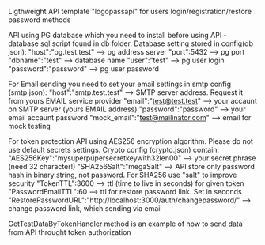 Ligthweight API template "logopassapi" for users login/registration/restore password methods

API using PG database which you need to install before using API - database sql script found in db folder.
Database setting stored in config(db json):
    "host":"pg.test.test" --> pg address server
    "port":5432 --> pg port
    "dbname":"test" --> database name
    "user":"test" --> pg user login
    "password":"password" --> pg user password

For Email sending you need to set your email settings in smtp config (smtp.json):
    "host":"smtp.test.test" --> SMTP server address. Request it from yours EMAIL service provider
    "email":"test@test.test" --> your accaunt on SMTP server (yours EMAIL address)
    "password":"password" --> your email accaunt password
    "mock_email":"test@mailinator.com" --> email for mock testing

For token protection API using AES256 encryption algorithm. Please do not use default secrets settings. Crypto config (crypto.json) contain:
    "AES256Key":"mysuperpupersecretkeywith32len00" --> your secret phrase (need 32 character!)
    "SHA256Salt":"megaSalt" --> API store only password hash in binary string, not password. For SHA256 use "salt" to improve security
    "TokenTTL":3600 --> ttl (time to live in seconds) for given token
    "PasswordEmailTTL":60 --> ttl for restore password link. Set in seconds
    "RestorePasswordURL":"http://localhost:3000/auth/changepassword/" --> change password link, which sending via email 

GetTestDataByTokenHandler method is an example of how to send data from API throught token authorization